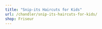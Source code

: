 ```yaml
---
title: "Snip-its Haircuts for Kids"
url: /chandler/snip-its-haircuts-for-kids/
shop: Friseur
---
```

